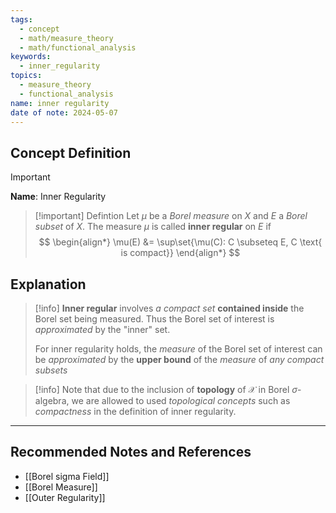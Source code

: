 ```yaml
---
tags:
  - concept
  - math/measure_theory
  - math/functional_analysis
keywords:
  - inner_regularity
topics:
  - measure_theory
  - functional_analysis
name: inner regularity
date of note: 2024-05-07
---
```


## Concept Definition

>[!important]
>**Name**:  Inner Regularity


>[!important] Defintion
>Let $\mu$ be a *Borel measure* on $X$ and $E$ a *Borel subset* of $X$. The measure $\mu$ is called **inner regular** on $E$  if
>$$
> \begin{align*}
> \mu(E) &= \sup\set{\mu(C): C \subseteq E, C \text{ is compact}}
> \end{align*}
>$$ 

## Explanation

>[!info]
>**Inner regular** involves *a compact set* **contained inside** the Borel set being measured. Thus the Borel set of interest is *approximated* by the "inner" set.
>
>For inner regularity holds, the *measure* of the Borel set of interest can be *approximated* by the **upper bound** of the *measure* of *any compact subsets*





>[!info]
>Note that due to the inclusion of **topology** of $\mathcal{X}$ in Borel $\sigma$-algebra, we are allowed to used *topological concepts* such as *compactness* in the definition of inner regularity.





-----------
##  Recommended Notes and References

- [[Borel sigma Field]]
- [[Borel Measure]]
- [[Outer Regularity]]